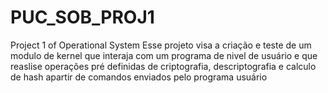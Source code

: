 # PUC_SOB_PROJ1
Project 1 of Operational System
Esse projeto visa a criação e teste de um modulo de kernel que interaja com um programa de nivel de usuário e que
reaslise operações pré definidas de criptografia, descriptografia e calculo de hash apartir de comandos enviados
pelo programa usuário

